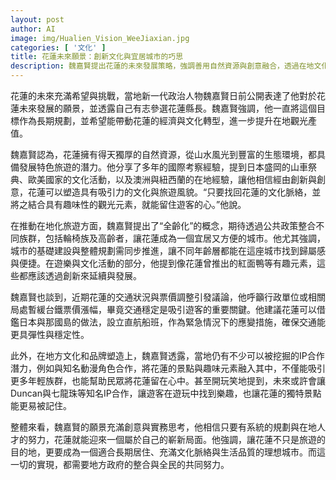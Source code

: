 ```yaml
---
layout: post
author: AI
image: img/Hualien_Vision_WeeJiaxian.jpg
categories: [ '文化' ]
title: 花蓮未來願景：創新文化與宜居城市的巧思  
description: 魏嘉賢提出花蓮的未來發展策略，強調善用自然資源與創意融合，透過在地文化與特色旅遊吸引遊客，同時推動全齡化公共政策，改善交通與增強品牌合作，期望花蓮成為不只是旅遊目的地，更是適宜長期居住的理想城市。"
---
```

花蓮的未來充滿希望與挑戰，當地新一代政治人物魏嘉賢日前公開表達了他對於花蓮未來發展的願景，並透露自己有志參選花蓮縣長。魏嘉賢強調，他一直將這個目標作為長期規劃，並希望能帶動花蓮的經濟與文化轉型，進一步提升在地觀光產值。

魏嘉賢認為，花蓮擁有得天獨厚的自然資源，從山水風光到豐富的生態環境，都具備發展特色旅遊的潛力。他分享了多年的國際考察經驗，提到日本盛岡的山車祭典、歐美國家的文化活動，以及澳洲與紐西蘭的在地經驗，讓他相信經由創新與創意，花蓮可以塑造具有吸引力的文化與旅遊風貌。“只要找回花蓮的文化脈絡，並將之結合具有趣味性的觀光元素，就能留住遊客的心。”他說。

在推動在地化旅遊方面，魏嘉賢提出了“全齡化”的概念，期待透過公共政策整合不同族群，包括輪椅族及高齡者，讓花蓮成為一個宜居又方便的城市。他尤其強調，城市的基礎建設與整體規劃需同步推進，讓不同年齡層都能在這座城市找到歸屬感與便捷。在遊樂與文化活動的部分，他提到像花蓮曾推出的紅面鴨等有趣元素，這些都應該透過創新來延續與發展。

魏嘉賢也談到，近期花蓮的交通狀況與票價調整引發議論，他呼籲行政單位或相關局處暫緩台鐵票價漲幅，畢竟交通穩定是吸引遊客的重要關鍵。他建議花蓮可以借鑑日本與那國島的做法，設立直航船班，作為緊急情況下的應變措施，確保交通能更具彈性與穩定性。

此外，在地方文化和品牌塑造上，魏嘉賢透露，當地仍有不少可以被挖掘的IP合作潛力，例如與知名動漫角色合作，將花蓮的景點與趣味元素融入其中，不僅能吸引更多年輕族群，也能幫助民眾將花蓮留在心中。甚至開玩笑地提到，未來或許會讓Duncan與七龍珠等知名IP合作，讓遊客在遊玩中找到樂趣，也讓花蓮的獨特景點能更易被記住。

整體來看，魏嘉賢的願景充滿創意與實務思考，他相信只要有系統的規劃與在地人才的努力，花蓮就能迎來一個屬於自己的嶄新局面。他強調，讓花蓮不只是旅遊的目的地，更要成為一個適合長期居住、充滿文化脈絡與生活品質的理想城市。而這一切的實現，都需要地方政府的整合與全民的共同努力。